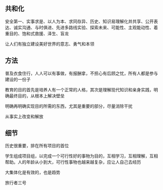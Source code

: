 ## 共和化

安全第一、实事求是、以人为本、求同存异、历史、知识易理解化并共享、公开表达、诚实沟通、与时俱进、先进多路线实验、探索未来、可能性、主观能动性、着重目的、饱和式救援、泽生、盲龙

让人们有独立建设美好世界的意志、勇气和本领

## 方法

普及衣食住行，人人可以有事做，有报酬拿，不担心有后顾之忧，所有人都是参与建设的一份子

教育的目的首先是培养人有一个正常的人格，其次是理解现代知识和亲身实践，明确最终目的，从根本上解决壁垒

明确再明确实现目的所需的东西，尤其是重要的部分，尽量消除干扰

从事实上改变和解放

## 细节

历史很重要，排在所有项目的首位

学生组成项目组，以完成一个可行性好的事物为目的，互相学习，互相理解，互相帮助。人的年龄从小到大，可行性事物也越来越复杂，应让人自己去经历

大集体化是有效的，也是趋势

旅行者三号
